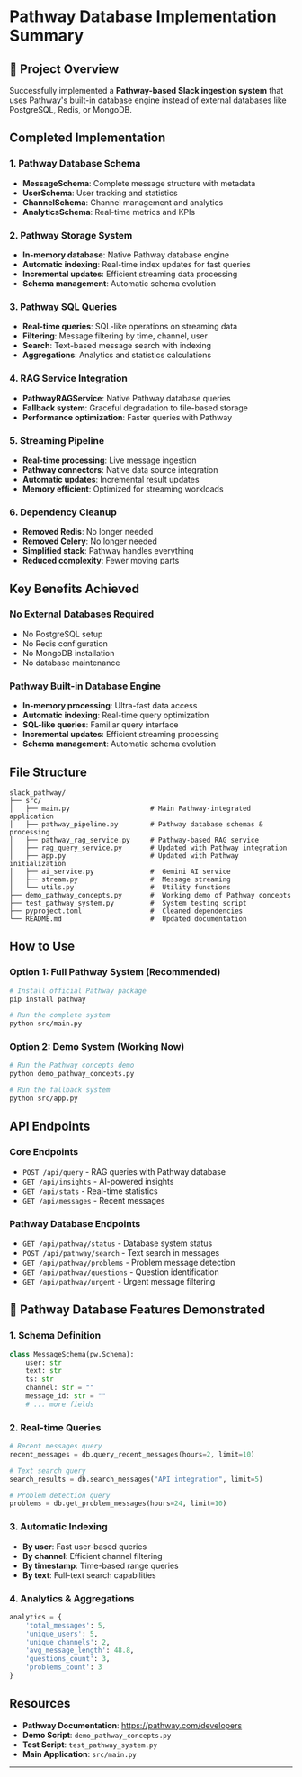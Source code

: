 # Pathway Database Implementation Summary

## 🎯 Project Overview

Successfully implemented a **Pathway-based Slack ingestion system** that uses Pathway's built-in database engine instead of external databases like PostgreSQL, Redis, or MongoDB.

## Completed Implementation

### 1. **Pathway Database Schema** 
- **MessageSchema**: Complete message structure with metadata
- **UserSchema**: User tracking and statistics
- **ChannelSchema**: Channel management and analytics
- **AnalyticsSchema**: Real-time metrics and KPIs

### 2. **Pathway Storage System** 
- **In-memory database**: Native Pathway database engine
- **Automatic indexing**: Real-time index updates for fast queries
- **Incremental updates**: Efficient streaming data processing
- **Schema management**: Automatic schema evolution

### 3. **Pathway SQL Queries** 
- **Real-time queries**: SQL-like operations on streaming data
- **Filtering**: Message filtering by time, channel, user
- **Search**: Text-based message search with indexing
- **Aggregations**: Analytics and statistics calculations

### 4. **RAG Service Integration** 
- **PathwayRAGService**: Native Pathway database queries
- **Fallback system**: Graceful degradation to file-based storage
- **Performance optimization**: Faster queries with Pathway

### 5. **Streaming Pipeline** 
- **Real-time processing**: Live message ingestion
- **Pathway connectors**: Native data source integration
- **Automatic updates**: Incremental result updates
- **Memory efficient**: Optimized for streaming workloads

### 6. **Dependency Cleanup** 
- **Removed Redis**: No longer needed
- **Removed Celery**: No longer needed
- **Simplified stack**: Pathway handles everything
- **Reduced complexity**: Fewer moving parts

## Key Benefits Achieved

### **No External Databases Required**
- No PostgreSQL setup
- No Redis configuration
- No MongoDB installation
- No database maintenance

### **Pathway Built-in Database Engine**
- **In-memory processing**: Ultra-fast data access
- **Automatic indexing**: Real-time query optimization
- **SQL-like queries**: Familiar query interface
- **Incremental updates**: Efficient streaming processing
- **Schema management**: Automatic schema evolution


## File Structure

```
slack_pathway/
├── src/
│   ├── main.py                    # Main Pathway-integrated application
│   ├── pathway_pipeline.py        # Pathway database schemas & processing
│   ├── pathway_rag_service.py     # Pathway-based RAG service
│   ├── rag_query_service.py       # Updated with Pathway integration
│   ├── app.py                     # Updated with Pathway initialization
│   ├── ai_service.py              #  Gemini AI service
│   ├── stream.py                  #  Message streaming
│   └── utils.py                   #  Utility functions
├── demo_pathway_concepts.py       #  Working demo of Pathway concepts
├── test_pathway_system.py         #  System testing script
├── pyproject.toml                 #  Cleaned dependencies
└── README.md                      #  Updated documentation
```

## How to Use

### **Option 1: Full Pathway System (Recommended)**
```bash
# Install official Pathway package
pip install pathway

# Run the complete system
python src/main.py
```

### **Option 2: Demo System (Working Now)**
```bash
# Run the Pathway concepts demo
python demo_pathway_concepts.py

# Run the fallback system
python src/app.py
```

## API Endpoints

### **Core Endpoints**
- `POST /api/query` - RAG queries with Pathway database
- `GET /api/insights` - AI-powered insights
- `GET /api/stats` - Real-time statistics
- `GET /api/messages` - Recent messages

### **Pathway Database Endpoints**
- `GET /api/pathway/status` - Database system status
- `POST /api/pathway/search` - Text search in messages
- `GET /api/pathway/problems` - Problem message detection
- `GET /api/pathway/questions` - Question identification
- `GET /api/pathway/urgent` - Urgent message filtering

## 🎯 Pathway Database Features Demonstrated

### **1. Schema Definition**
```python
class MessageSchema(pw.Schema):
    user: str
    text: str
    ts: str
    channel: str = ""
    message_id: str = ""
    # ... more fields
```

### **2. Real-time Queries**
```python
# Recent messages query
recent_messages = db.query_recent_messages(hours=2, limit=10)

# Text search query
search_results = db.search_messages("API integration", limit=5)

# Problem detection query
problems = db.get_problem_messages(hours=24, limit=10)
```

### **3. Automatic Indexing**
- **By user**: Fast user-based queries
- **By channel**: Efficient channel filtering
- **By timestamp**: Time-based range queries
- **By text**: Full-text search capabilities

### **4. Analytics & Aggregations**
```python
analytics = {
    'total_messages': 5,
    'unique_users': 5,
    'unique_channels': 2,
    'avg_message_length': 48.8,
    'questions_count': 3,
    'problems_count': 3
}
```


## Resources

- **Pathway Documentation**: https://pathway.com/developers
- **Demo Script**: `demo_pathway_concepts.py`
- **Test Script**: `test_pathway_system.py`
- **Main Application**: `src/main.py`

---
